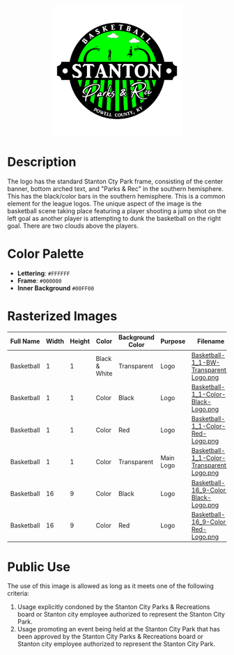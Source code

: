 <p align="center">
  <img src="../../../Assets/Images/Logos/Basketball-1_1-Color-Transparent-Logo.png" alt="Softball Logo" width="300"/>
</p>

# Description

The logo has the standard Stanton Cty Park frame, consisting of the center banner, bottom arched text, and "Parks & Rec" in the southern hemisphere. This has the black/color bars in the southern hemisphere. This is a common element for the league logos. The unique aspect of the image is the basketball scene taking place featuring a player shooting a jump shot on the left goal as another player is attempting to dunk the basketball on the right goal. There are two clouds above the players.

# Color Palette

* **Lettering**: `#FFFFFF`
* **Frame**: `#000000`
* **Inner Background** `#00FF00`

# Rasterized Images

| Full Name      | Width | Height | Color         | Background Color | Purpose                    | Filename                                                                                                                                    |
| -------------- | ----- | ------ | ------------- | ---------------- | -------------------------- | ------------------------------------------------------------------------------------------------------------------------------------------- |
| Basketball | 1     | 1      | Black & White | Transparent      | Logo                       | [Basketball-1_1-BW-Transparent-Logo.png](Rasterized/Basketball-1_1-BW-Transparent-Logo.png)                                         |
| Basketball | 1     | 1      | Color         | Black            | Logo                       | [Basketball-1_1-Color-Black-Logo.png](Rasterized/Basketball-1_1-Color-Black-Logo.png)                                               |
| Basketball | 1     | 1      | Color         | Red              | Logo                       | [Basketball-1_1-Color-Red-Logo.png](Rasterized/Basketball-1_1-Color-Red-Logo.png)                                                   |
| Basketball | 1     | 1      | Color         | Transparent      | Main Logo                  | [Basketball-1_1-Color-Transparent-Logo.png](Rasterized/Basketball-1_1-Color-Transparent-Logo.png)                                   |
| Basketball | 16    | 9      | Color         | Black            | Logo                       | [Basketball-16_9-Color-Black-Logo.png](Rasterized/Basketball-16_9-Color-Black-Logo.png)                                             |
| Basketball | 16    | 9      | Color         | Red              | Logo                       | [Basketball-16_9-Color-Red-Logo.png](Rasterized/Basketball-16_9-Color-Red-Logo.png)                                                 |

# Public Use

The use of this image is allowed as long as it meets one of the following criteria:
1. Usage explicitly condoned by the Stanton City Parks & Recreations board or Stanton city employee authorized to represent the Stanton City Park.
2. Usage promoting an event being held at the Stanton City Park that has been approved by the Stanton City Parks & Recreations board or Stanton city employee authorized to represent the Stanton City Park.
